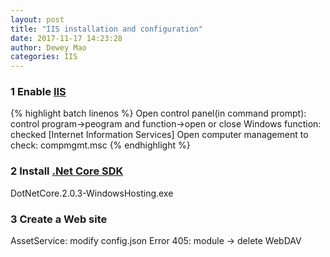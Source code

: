 ```yaml
--- 
layout: post 
title: "IIS installation and configuration" 
date: 2017-11-17 14:23:28 
author: Dewey Mao 
categories: IIS 
--- 
```


### 1 Enable <a href="https://www.iis.net/downloads/category/develop" target="_blank">IIS</a>
{% highlight batch linenos %}
Open control panel(in command prompt): control
program->peogram and function->open or close Windows function: checked [Internet Information Services]
Open computer management to check: compmgmt.msc
{% endhighlight %}

### 2 Install <a href="https://www.microsoft.com/net/download/windows" target="_blank">.Net Core SDK</a>
DotNetCore.2.0.3-WindowsHosting.exe

### 3 Create a Web site
AssetService: modify config.json
Error 405: module -> delete WebDAV